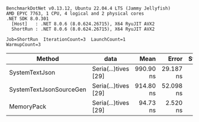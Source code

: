 ```

BenchmarkDotNet v0.13.12, Ubuntu 22.04.4 LTS (Jammy Jellyfish)
AMD EPYC 7763, 1 CPU, 4 logical and 2 physical cores
.NET SDK 8.0.301
  [Host]   : .NET 8.0.6 (8.0.624.26715), X64 RyuJIT AVX2
  ShortRun : .NET 8.0.6 (8.0.624.26715), X64 RyuJIT AVX2

Job=ShortRun  IterationCount=3  LaunchCount=1  
WarmupCount=3  

```
| Method                  | data                 | Mean      | Error     | StdDev   | Min       | Max       | Gen0   | Allocated |
|------------------------ |--------------------- |----------:|----------:|---------:|----------:|----------:|-------:|----------:|
| SystemTextJson          | Seria(...)tives [29] | 990.90 ns | 29.187 ns | 1.600 ns | 989.10 ns | 992.16 ns | 0.0038 |     464 B |
| SystemTextJsonSourceGen | Seria(...)tives [29] | 914.80 ns | 52.098 ns | 2.856 ns | 911.75 ns | 917.40 ns | 0.0067 |     568 B |
| MemoryPack              | Seria(...)tives [29] |  94.73 ns |  2.520 ns | 0.138 ns |  94.57 ns |  94.82 ns | 0.0014 |     120 B |
